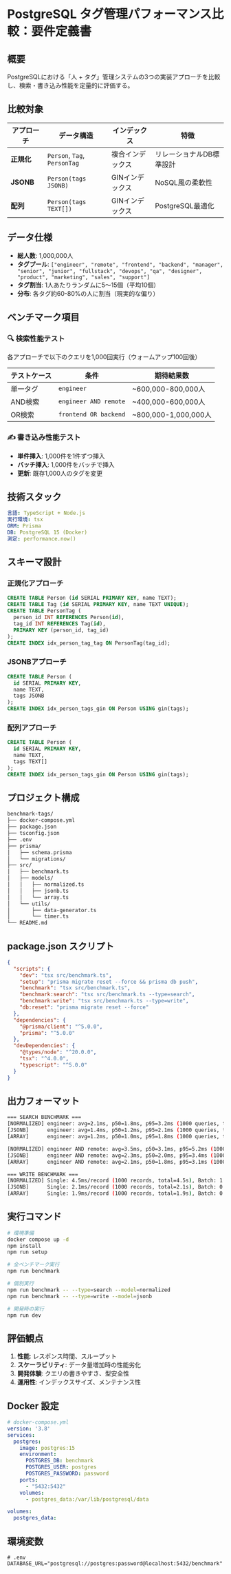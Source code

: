 # PostgreSQL タグ管理パフォーマンス比較：要件定義書

## 概要

PostgreSQLにおける「人 + タグ」管理システムの3つの実装アプローチを比較し、検索・書き込み性能を定量的に評価する。

## 比較対象

| アプローチ | データ構造 | インデックス | 特徴 |
|-----------|-----------|-------------|------|
| **正規化** | `Person`, `Tag`, `PersonTag` | 複合インデックス | リレーショナルDB標準設計 |
| **JSONB** | `Person(tags JSONB)` | GINインデックス | NoSQL風の柔軟性 |
| **配列** | `Person(tags TEXT[])` | GINインデックス | PostgreSQL最適化 |

## データ仕様

- **総人数**: 1,000,000人
- **タグプール**: `["engineer", "remote", "frontend", "backend", "manager", "senior", "junior", "fullstack", "devops", "qa", "designer", "product", "marketing", "sales", "support"]`
- **タグ割当**: 1人あたりランダムに5～15個（平均10個）
- **分布**: 各タグ約60-80%の人に割当（現実的な偏り）

## ベンチマーク項目

### 🔍 検索性能テスト

各アプローチで以下のクエリを1,000回実行（ウォームアップ100回後）

| テストケース | 条件 | 期待結果数 |
|-------------|------|-----------|
| 単一タグ | `engineer` | ~600,000-800,000人 |
| AND検索 | `engineer AND remote` | ~400,000-600,000人 |
| OR検索 | `frontend OR backend` | ~800,000-1,000,000人 |

### ✍️ 書き込み性能テスト

- **単件挿入**: 1,000件を1件ずつ挿入
- **バッチ挿入**: 1,000件をバッチで挿入
- **更新**: 既存1,000人のタグを変更

## 技術スタック

```yaml
言語: TypeScript + Node.js
実行環境: tsx
ORM: Prisma
DB: PostgreSQL 15 (Docker)
測定: performance.now()
```

## スキーマ設計

### 正規化アプローチ

```sql
CREATE TABLE Person (id SERIAL PRIMARY KEY, name TEXT);
CREATE TABLE Tag (id SERIAL PRIMARY KEY, name TEXT UNIQUE);
CREATE TABLE PersonTag (
  person_id INT REFERENCES Person(id),
  tag_id INT REFERENCES Tag(id),
  PRIMARY KEY (person_id, tag_id)
);
CREATE INDEX idx_person_tag_tag ON PersonTag(tag_id);
```

### JSONBアプローチ

```sql
CREATE TABLE Person (
  id SERIAL PRIMARY KEY,
  name TEXT,
  tags JSONB
);
CREATE INDEX idx_person_tags_gin ON Person USING gin(tags);
```

### 配列アプローチ

```sql
CREATE TABLE Person (
  id SERIAL PRIMARY KEY,
  name TEXT,
  tags TEXT[]
);
CREATE INDEX idx_person_tags_gin ON Person USING gin(tags);
```

## プロジェクト構成

```sh
benchmark-tags/
├── docker-compose.yml
├── package.json
├── tsconfig.json
├── .env
├── prisma/
│   ├── schema.prisma
│   └── migrations/
├── src/
│   ├── benchmark.ts
│   ├── models/
│   │   ├── normalized.ts
│   │   ├── jsonb.ts
│   │   └── array.ts
│   └── utils/
│       ├── data-generator.ts
│       └── timer.ts
└── README.md
```

## package.json スクリプト

```json
{
  "scripts": {
    "dev": "tsx src/benchmark.ts",
    "setup": "prisma migrate reset --force && prisma db push",
    "benchmark": "tsx src/benchmark.ts",
    "benchmark:search": "tsx src/benchmark.ts --type=search",
    "benchmark:write": "tsx src/benchmark.ts --type=write",
    "db:reset": "prisma migrate reset --force"
  },
  "dependencies": {
    "@prisma/client": "^5.0.0",
    "prisma": "^5.0.0"
  },
  "devDependencies": {
    "@types/node": "^20.0.0",
    "tsx": "^4.0.0",
    "typescript": "^5.0.0"
  }
}
```

## 出力フォーマット

```sh
=== SEARCH BENCHMARK ===
[NORMALIZED] engineer: avg=2.1ms, p50=1.8ms, p95=3.2ms (1000 queries, total=2.1s)
[JSONB]      engineer: avg=1.4ms, p50=1.2ms, p95=2.1ms (1000 queries, total=1.4s)
[ARRAY]      engineer: avg=1.2ms, p50=1.0ms, p95=1.8ms (1000 queries, total=1.2s)

[NORMALIZED] engineer AND remote: avg=3.5ms, p50=3.1ms, p95=5.2ms (1000 queries, total=3.5s)
[JSONB]      engineer AND remote: avg=2.3ms, p50=2.0ms, p95=3.4ms (1000 queries, total=2.3s)
[ARRAY]      engineer AND remote: avg=2.1ms, p50=1.8ms, p95=3.1ms (1000 queries, total=2.1s)

=== WRITE BENCHMARK ===
[NORMALIZED] Single: 4.5ms/record (1000 records, total=4.5s), Batch: 1.2ms/record (1000 records, total=1.2s)
[JSONB]      Single: 2.1ms/record (1000 records, total=2.1s), Batch: 0.5ms/record (1000 records, total=0.5s)
[ARRAY]      Single: 1.9ms/record (1000 records, total=1.9s), Batch: 0.4ms/record (1000 records, total=0.4s)
```

## 実行コマンド

```bash
# 環境準備
docker compose up -d
npm install
npm run setup

# 全ベンチマーク実行
npm run benchmark

# 個別実行
npm run benchmark -- --type=search --model=normalized
npm run benchmark -- --type=write --model=jsonb

# 開発時の実行
npm run dev
```

## 評価観点

1. **性能**: レスポンス時間、スループット
2. **スケーラビリティ**: データ量増加時の性能劣化
3. **開発体験**: クエリの書きやすさ、型安全性
4. **運用性**: インデックスサイズ、メンテナンス性

## Docker 設定

```yaml
# docker-compose.yml
version: '3.8'
services:
  postgres:
    image: postgres:15
    environment:
      POSTGRES_DB: benchmark
      POSTGRES_USER: postgres
      POSTGRES_PASSWORD: password
    ports:
      - "5432:5432"
    volumes:
      - postgres_data:/var/lib/postgresql/data

volumes:
  postgres_data:
```

## 環境変数

```env
# .env
DATABASE_URL="postgresql://postgres:password@localhost:5432/benchmark"
```
